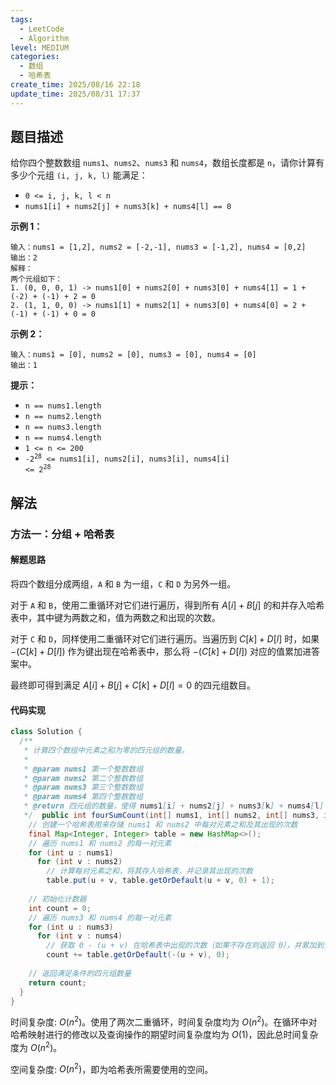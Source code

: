 ```yaml
---
tags:
  - LeetCode
  - Algorithm
level: MEDIUM
categories:
  - 数组
  - 哈希表
create_time: 2025/08/16 22:18
update_time: 2025/08/31 17:37
---
```


## 题目描述

给你四个整数数组 `nums1`、`nums2`、`nums3` 和 `nums4`，数组长度都是 `n`，请你计算有多少个元组 `(i, j, k, l)` 能满足：

- `0 <= i, j, k, l < n`
- `nums1[i] + nums2[j] + nums3[k] + nums4[l] == 0`

**示例 1：**

```text
输入：nums1 = [1,2], nums2 = [-2,-1], nums3 = [-1,2], nums4 = [0,2]
输出：2
解释：
两个元组如下：
1. (0, 0, 0, 1) -> nums1[0] + nums2[0] + nums3[0] + nums4[1] = 1 + (-2) + (-1) + 2 = 0
2. (1, 1, 0, 0) -> nums1[1] + nums2[1] + nums3[0] + nums4[0] = 2 + (-1) + (-1) + 0 = 0
```

**示例 2：**

```text
输入：nums1 = [0], nums2 = [0], nums3 = [0], nums4 = [0]
输出：1
```

**提示：**

- `n == nums1.length`
- `n == nums2.length`
- `n == nums3.length`
- `n == nums4.length`
- `1 <= n <= 200`
- <code>-2<sup>28</sup> &lt;= nums1[i], nums2[i], nums3[i], nums4[i] &lt;= 2<sup>28</sup></code>

## 解法

### 方法一：分组 + 哈希表

#### 解题思路

将四个数组分成两组，`A` 和 `B` 为一组，`C` 和 `D` 为另外一组。

对于 `A` 和 `B`，使用二重循环对它们进行遍历，得到所有 $A[i]+B[j]$ 的和并存入哈希表中，其中键为两数之和，值为两数之和出现的次数。

对于 `C` 和 `D`，同样使用二重循环对它们进行遍历。当遍历到 $C[k]+D[l]$ 时，如果 $−(C[k]+D[l])$ 作为键出现在哈希表中，那么将 $−(C[k]+D[l])$ 对应的值累加进答案中。

最终即可得到满足 $A[i]+B[j]+C[k]+D[l]=0$ 的四元组数目。

#### 代码实现

```java
class Solution {  
  /**  
   * 计算四个数组中元素之和为零的四元组的数量。  
   *  
   * @param nums1 第一个整数数组  
   * @param nums2 第二个整数数组  
   * @param nums3 第三个整数数组  
   * @param nums4 第四个整数数组  
   * @return 四元组的数量，使得 nums1[i] + nums2[j] + nums3[k] + nums4[l] = 0  
   */  public int fourSumCount(int[] nums1, int[] nums2, int[] nums3, int[] nums4) {  
    // 创建一个哈希表用来存储 nums1 和 nums2 中每对元素之和及其出现的次数  
    final Map<Integer, Integer> table = new HashMap<>();  
    // 遍历 nums1 和 nums2 的每一对元素  
    for (int u : nums1)  
      for (int v : nums2)  
        // 计算每对元素之和，将其存入哈希表，并记录其出现的次数  
        table.put(u + v, table.getOrDefault(u + v, 0) + 1);  
  
    // 初始化计数器  
    int count = 0;  
    // 遍历 nums3 和 nums4 的每一对元素  
    for (int u : nums3)  
      for (int v : nums4)  
        // 获取 0 - (u + v) 在哈希表中出现的次数（如果不存在则返回 0），并累加到计数器中  
        count += table.getOrDefault(-(u + v), 0);  
  
    // 返回满足条件的四元组数量  
    return count;  
  }  
}
```

时间复杂度: $O(n^2)$。使用了两次二重循环，时间复杂度均为 $O(n^2)$。在循环中对哈希映射进行的修改以及查询操作的期望时间复杂度均为 $O(1)$，因此总时间复杂度为 $O(n^2)$。

空间复杂度: $O(n^2)$，即为哈希表所需要使用的空间。
